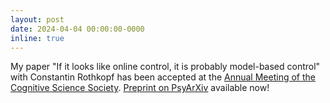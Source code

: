 ```yaml
---
layout: post
date: 2024-04-04 00:00:00-0000
inline: true
---
```



My paper "If it looks like online control, it is probably model-based control" with Constantin Rothkopf has been accepted at the [Annual Meeting of the Cognitive Science Society](https://cognitivesciencesociety.org/cogsci-2024/). [Preprint on PsyArXiv](https://osf.io/preprints/psyarxiv/bfzp6) available now!
